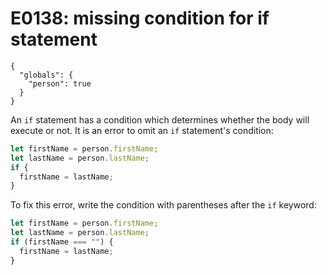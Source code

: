 # E0138: missing condition for if statement

```config-for-examples
{
  "globals": {
    "person": true
  }
}
```

An `if` statement has a condition which determines whether the body will execute
or not. It is an error to omit an `if` statement's condition:

```javascript
let firstName = person.firstName;
let lastName = person.lastName;
if {
  firstName = lastName;
}
```

To fix this error, write the condition with parentheses after the `if` keyword:

```javascript
let firstName = person.firstName;
let lastName = person.lastName;
if (firstName === "") {
  firstName = lastName;
}
```
